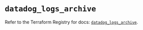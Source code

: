 # `datadog_logs_archive`

Refer to the Terraform Registry for docs: [`datadog_logs_archive`](https://registry.terraform.io/providers/datadog/datadog/3.42.0/docs/resources/logs_archive).
